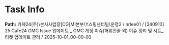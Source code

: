 # Task Info

**Path:** 카페24(주)\본사사업장\[CG]MI본부\Y쇼핑센터팀\운영2 / nrlee01 / [340910] 25 Cafe24 GMC Issue 업데이트 _ GMC 계정 이슈(허위진술 외) 이슈 정리 및 시트_티켓 업데이트 관리 / 2025-10-01_00-00-00

